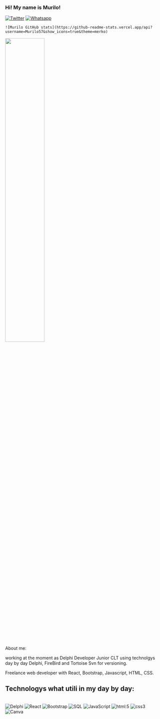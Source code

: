 ### Hi! My name is Murilo!

[![Twitter](https://img.shields.io/badge/Twitter-1DA1F2?style=for-the-badge&logo=twitter&logoColor=white)](https://twitter.com/Murilex32)
[![Whatsapp](https://img.shields.io/badge/WhatsApp-25D366?style=for-the-badge&logo=whatsapp&logoColor=white)](https://contate.me/dev-murilo)

	![Murilo GitHub stats](https://github-readme-stats.vercel.app/api?username=Murilo57&show_icons=true&theme=merko)
<div align="rigth">
  <img width="50%" src="https://github-readme-stats-git-masterrstaa-rickstaa.vercel.app/api/top-langs/?username=Murilo57&layout=compact&theme=tokyonight"/>
</div>
About me:

working at the moment as Delphi Developer Junior CLT using technolgys day by day Delphi, FireBird and Tortoise Svn for versioning.

Freelance web developer with React, Bootstrap, Javascript, HTML, CSS.

## Technologys what utili in my day by day:

<div style="display: inline_block"><br/>
<img align="center" alt="Delphi" src="https://img.shields.io/badge/Delphi_RAD_Studio-B22222?style=for-the-badge&logo=delphi&logoColor=white" />
<img align="center" alt="React" src="https://img.shields.io/badge/React-20232A?style=for-the-badge&logo=react&logoColor=61DAFB"/>
<img align="center" alt="Bootstrap" src="https://img.shields.io/badge/Bootstrap-563D7C?style=for-the-badge&logo=bootstrap&logoColor=white"/>
<img align="center" alt="SQL" src="https://img.shields.io/badge/MySQL-005C84?style=for-the-badge&logo=mysql&logoColor=white" />
<img align="center" alt="JavaScript" src="https://img.shields.io/badge/JavaScript-F7DF1E?style=for-the-badge&logo=javascript&logoColor=black"/>
<img align="center" alt="html:5" src="https://img.shields.io/badge/HTML5-E34F26?style=for-the-badge&logo=html5&logoColor=white" />
<img align="center" alt="css3" src="https://img.shields.io/badge/CSS3-1572B6?style=for-the-badge&logo=css3&logoColor=white" />
<img align="center" alt="Canva" src="https://img.shields.io/badge/Canva-%2300C4CC.svg?&style=for-the-badge&logo=Canva&logoColor=white" />

</div>
	
